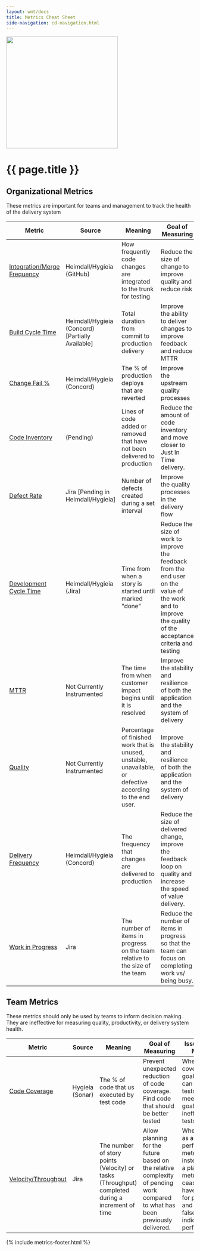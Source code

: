 ```yaml
---
layout: wmt/docs
title: Metrics Cheat Sheet
side-navigation: cd-navigation.html
---
```


<img src="/assets/img/devops-dojo-motto.png" class="img-responsive" width="300px" />

# {{ page.title }}

## Organizational Metrics

These metrics are important for teams and management to track the health of the delivery system

| Metric                                                      | Source                                           | Meaning                                                                                                    | Goal of Measuring                                                                                                                                            | Guardrail Metrics                               |
| ----------------------------------------------------------- | ------------------------------------------------ | ---------------------------------------------------------------------------------------------------------- | ------------------------------------------------------------------------------------------------------------------------------------------------------------ | ----------------------------------------------- |
| [Integration/Merge Frequency](./integration-frequency.html) | Heimdall/Hygieia (GitHub)                        | How frequently code changes are integrated to the trunk for testing                                        | Reduce the size of change to improve quality and reduce risk                                                                                                 | Defect Rates should not increase                |
| [Build Cycle Time](./build-duration.html)                   | Heimdall/Hygieia (Concord) [Partially Available] | Total duration from commit to production delivery                                                          | Improve the ability to deliver changes to improve feedback and reduce MTTR                                                                                   | Defect Rates should not increase                |
| [Change Fail %](./change-fail-rate.html)                    | Heimdall/Hygieia (Concord)                       | The % of production deploys that are reverted                                                              | Improve the upstream quality processes                                                                                                                       | Development Cycle Time should not increase      |
| [Code Inventory](./code-inventory.html)                     | (Pending)                                        | Lines of code added or removed that have not been delivered to production                                  | Reduce the amount of code inventory and move closer to Just In Time delivery.                                                                                | Change Fail % & Defect Rate should not increase |
| [Defect Rate](./defect-rate.html)                           | Jira [Pending in Heimdall/Hygieia]               | Number of defects created during a set interval                                                            | Improve the quality processes in the delivery flow                                                                                                           | Delivery Frequency should not reduce            |
| [Development Cycle Time](./development-cycle-time.html)     | Heimdall/Hygieia (Jira)                          | Time from when a story is started until marked "done"                                                      | Reduce the size of work to improve the feedback from the end user on the value of the work and to improve the quality of the acceptance criteria and testing | Defect Rate should not increase                 |
| [MTTR](./mean-time-to-repair.html)                          | Not Currently Instrumented                       | The time from when customer impact begins until it is resolved                                             | Improve the stability and resilience of both the application and the system of delivery                                                                      | Quality should not decrease                     |
| [Quality](./quality.html)                                   | Not Currently Instrumented                       | Percentage of finished work that is unused, unstable, unavailable, or defective according to the end user. | Improve the stability and resilience of both the application and the system of delivery                                                                      | Delivery Frequency should not degrade           |
| [Delivery Frequency](./release-frequency.html)              | Heimdall/Hygieia (Concord)                       | The frequency that changes are delivered to production                                                     | Reduce the size of delivered change, improve the feedback loop on quality and increase the speed of value delivery.                                          | Defect Rates should not degrade                 |
| [Work in Progress](./work-in-progress.html)              | Jira                                             | The number of items in progress on the team relative to the size of the team                               | Reduce the number of items in progress so that the team can focus on completing work vs/ being busy.                                                         | Delivery frequency should not degrade           |

## Team Metrics

These metrics should only be used by teams to inform decision making. They are ineffective for measuring quality, productivity, or
delivery system health.

| Metric                                 | Source          | Meaning                                                                                          | Goal of Measuring                                                                                                              | Issues with Metric                                                                                                                                  |
| -------------------------------------- | --------------- | ------------------------------------------------------------------------------------------------ | ------------------------------------------------------------------------------------------------------------------------------ | --------------------------------------------------------------------------------------------------------------------------------------------------- |
| [Code Coverage](./code-coverage.html)  | Hygieia (Sonar) | The % of code that us executed by test code                                                      | Prevent unexpected reduction of code coverage. Find code that should be better tested                                          | When coverage goals are set, can generate tests that meet the goals but are ineffective as tests.                                                   |
| [Velocity/Throughput](./velocity.html) | Jira            | The number of story points (Velocity) or tasks (Throughput) completed during a increment of time | Allow planning for the future based on the relative complexity of pending work compared to what has been previously delivered. | When used as a performance metric instead of as a planning metric, it ceases to have value for planning and give a false indication of performance. |

{% include metrics-footer.html %}
